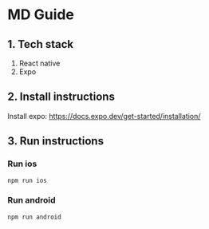 # MD Guide

## 1. Tech stack

1. React native
2. Expo


## 2. Install instructions

Install expo: https://docs.expo.dev/get-started/installation/

## 3. Run instructions
### Run ios
```
npm run ios
```


### Run android
```
npm run android
```
